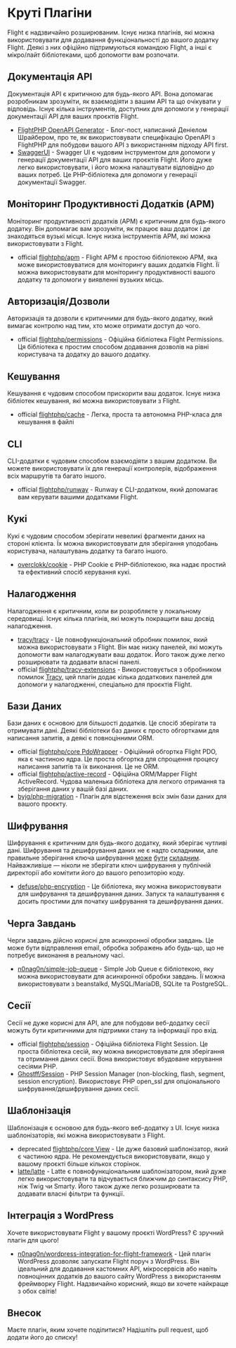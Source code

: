 # Круті Плагіни

Flight є надзвичайно розширюваним. Існує низка плагінів, які можна використовувати для додавання функціональності до вашого додатку Flight. Деякі з них офіційно підтримуються командою Flight, а інші є мікро/лайт бібліотеками, щоб допомогти вам розпочати.

## Документація API

Документація API є критичною для будь-якого API. Вона допомагає розробникам зрозуміти, як взаємодіяти з вашим API та що очікувати у відповідь. Існує кілька інструментів, доступних для допомоги у генерації документації API для ваших проєктів Flight.

- [FlightPHP OpenAPI Generator](https://dev.to/danielsc/define-generate-and-implement-an-api-first-approach-with-openapi-generator-and-flightphp-1fb3) - Блог-пост, написаний Деніелом Шрайбером, про те, як використовувати специфікацію OpenAPI з FlightPHP для побудови вашого API з використанням підходу API first.
- [SwaggerUI](https://github.com/zircote/swagger-php) - Swagger UI є чудовим інструментом для допомоги у генерації документації API для ваших проєктів Flight. Його дуже легко використовувати, і його можна налаштувати відповідно до ваших потреб. Це PHP-бібліотека для допомоги у генерації документації Swagger.

## Моніторинг Продуктивності Додатків (APM)

Моніторинг продуктивності додатків (APM) є критичним для будь-якого додатку. Він допомагає вам зрозуміти, як працює ваш додаток і де знаходяться вузькі місця. Існує низка інструментів APM, які можна використовувати з Flight.
- <span class="badge bg-primary">official</span> [flightphp/apm](/awesome-plugins/apm) - Flight APM є простою бібліотекою APM, яка може використовуватися для моніторингу ваших додатків Flight. Її можна використовувати для моніторингу продуктивності вашого додатку та допомоги у виявленні вузьких місць.

## Авторизація/Дозволи

Авторизація та дозволи є критичними для будь-якого додатку, який вимагає контролю над тим, хто може отримати доступ до чого.

- <span class="badge bg-primary">official</span> [flightphp/permissions](/awesome-plugins/permissions) - Офіційна бібліотека Flight Permissions. Ця бібліотека є простим способом додавання дозволів на рівні користувача та додатку до вашого додатку. 

## Кешування

Кешування є чудовим способом прискорити ваш додаток. Існує низка бібліотек кешування, які можна використовувати з Flight.

- <span class="badge bg-primary">official</span> [flightphp/cache](/awesome-plugins/php-file-cache) - Легка, проста та автономна PHP-класа для кешування в файлі

## CLI

CLI-додатки є чудовим способом взаємодіяти з вашим додатком. Ви можете використовувати їх для генерації контролерів, відображення всіх маршрутів та багато іншого.

- <span class="badge bg-primary">official</span> [flightphp/runway](/awesome-plugins/runway) - Runway є CLI-додатком, який допомагає вам керувати вашими додатками Flight.

## Кукі

Кукі є чудовим способом зберігати невеликі фрагменти даних на стороні клієнта. Їх можна використовувати для зберігання уподобань користувача, налаштувань додатку та багато іншого.

- [overclokk/cookie](/awesome-plugins/php-cookie) - PHP Cookie є PHP-бібліотекою, яка надає простий та ефективний спосіб керування кукі.

## Налагодження

Налагодження є критичним, коли ви розробляєте у локальному середовищі. Існує кілька плагінів, які можуть покращити ваш досвід налагодження.

- [tracy/tracy](/awesome-plugins/tracy) - Це повнофункціональний обробник помилок, який можна використовувати з Flight. Він має низку панелей, які можуть допомогти вам налагоджувати ваш додаток. Його також дуже легко розширювати та додавати власні панелі.
- <span class="badge bg-primary">official</span> [flightphp/tracy-extensions](/awesome-plugins/tracy-extensions) - Використовується з обробником помилок [Tracy](/awesome-plugins/tracy), цей плагін додає кілька додаткових панелей для допомоги у налагодженні, спеціально для проєктів Flight.

## Бази Даних

Бази даних є основою для більшості додатків. Це спосіб зберігати та отримувати дані. Деякі бібліотеки баз даних є просто обгортками для написання запитів, а деякі є повноцінними ORM.

- <span class="badge bg-primary">official</span> [flightphp/core PdoWrapper](/learn/pdo-wrapper) - Офіційний обгортка Flight PDO, яка є частиною ядра. Це проста обгортка для спрощення процесу написання запитів та їх виконання. Це не ORM.
- <span class="badge bg-primary">official</span> [flightphp/active-record](/awesome-plugins/active-record) - Офіційна ORM/Mapper Flight ActiveRecord. Чудова маленька бібліотека для легкого отримання та зберігання даних у вашій базі даних.
- [byjg/php-migration](/awesome-plugins/migrations) - Плагін для відстеження всіх змін бази даних для вашого проєкту.

## Шифрування

Шифрування є критичним для будь-якого додатку, який зберігає чутливі дані. Шифрування та дешифрування даних не є надто складними, але правильне зберігання ключа шифрування [може](https://stackoverflow.com/questions/6767839/where-should-i-store-an-encryption-key-for-php#:~:text=Write%20a%20php%20config%20file%20and%20store%20it,folder%20is%20not%20accessible%20to%20the%20end%20user.) [бути](https://www.reddit.com/r/PHP/comments/luqsn/the_encryption_key_where_do_you_store_it/) [складним](https://security.stackexchange.com/questions/48047/location-to-store-an-encryption-key). Найважливіше — ніколи не зберігати ключ шифрування у публічній директорії або комітити його до вашого репозиторію коду.

- [defuse/php-encryption](/awesome-plugins/php-encryption) - Це бібліотека, яку можна використовувати для шифрування та дешифрування даних. Запуск та налаштування є досить простими для початку шифрування та дешифрування даних.

## Черга Завдань

Черги завдань дійсно корисні для асинхронної обробки завдань. Це може бути відправлення email, обробка зображень або будь-що, що не потребує виконання в реальному часі.

- [n0nag0n/simple-job-queue](/awesome-plugins/simple-job-queue) - Simple Job Queue є бібліотекою, яку можна використовувати для асинхронної обробки завдань. Її можна використовувати з beanstalkd, MySQL/MariaDB, SQLite та PostgreSQL.

## Сесії

Сесії не дуже корисні для API, але для побудови веб-додатку сесії можуть бути критичними для підтримки стану та інформації про вхід.

- <span class="badge bg-primary">official</span> [flightphp/session](/awesome-plugins/session) - Офіційна бібліотека Flight Session. Це проста бібліотека сесій, яку можна використовувати для зберігання та отримання даних сесії. Вона використовує вбудоване керування сесіями PHP.
- [Ghostff/Session](/awesome-plugins/ghost-session) - PHP Session Manager (non-blocking, flash, segment, session encryption). Використовує PHP open_ssl для опціонального шифрування/дешифрування даних сесії.

## Шаблонізація

Шаблонізація є основою для будь-якого веб-додатку з UI. Існує низка шаблонізаторів, які можна використовувати з Flight.

- <span class="badge bg-warning">deprecated</span> [flightphp/core View](/learn#views) - Це дуже базовий шаблонізатор, який є частиною ядра. Не рекомендується використовувати, якщо у вашому проєкті більше кількох сторінок.
- [latte/latte](/awesome-plugins/latte) - Latte є повнофункціональним шаблонізатором, який дуже легко використовувати та відчувається ближчим до синтаксису PHP, ніж Twig чи Smarty. Його також дуже легко розширювати та додавати власні фільтри та функції.

## Інтеграція з WordPress

Хочете використовувати Flight у вашому проєкті WordPress? Є зручний плагін для цього!

- [n0nag0n/wordpress-integration-for-flight-framework](/awesome-plugins/n0nag0n_wordpress) - Цей плагін WordPress дозволяє запускати Flight поруч з WordPress. Він ідеальний для додавання кастомних API, мікросервісів або навіть повноцінних додатків до вашого сайту WordPress з використанням фреймворку Flight. Надзвичайно корисний, якщо ви хочете найкраще з обох світів!

## Внесок

Маєте плагін, яким хочете поділитися? Надішліть pull request, щоб додати його до списку!
